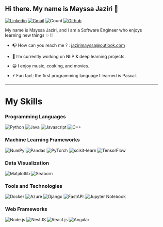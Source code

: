 ## Hi there. My name is Mayssa Jaziri 👋

[![Linkedin](https://img.shields.io/badge/-MayssaJaziri-blue?style=for-the-badge&logo=Linkedin&logoColor=white)](https://www.linkedin.com/in/mayssa-jaziri-2bb4b81bb/) [![Gmail](https://img.shields.io/badge/-mayssa.jaziri-c14438?style=for-the-badge&logo=Gmail&logoColor=white)](mailto:jazirimayssa@outlook.com
) ![Count](https://visitor-badge.laobi.icu/badge?page_id=MayssaJaz.MayssaJaz) [![Github](https://img.shields.io/github/followers/MayssaJaz?label=Follow&style=for-the-badge&logo=github)](https://github.com/MayssaJaz) 



My name is Mayssa Jaziri, and I am a Software Engineer who enjoys learning new things :sparkles: !!
- 📭 How can you reach me ? : jazirimayssa@outlook.com

- 🔭 I’m currently working on NLP & deep learning projects.
- 😀 I enjoy music, cooking, and movies.
- ⚡ Fun fact: the first programming language I learned is Pascal.

---

# My Skills

### Programming Languages
![Python](https://img.shields.io/badge/python-3670A0?style=for-the-badge&logo=python&logoColor=ffdd54)
![Java](https://img.shields.io/badge/java-%23FF0000.svg?style=for-the-badge&logo=java&logoColor=white)
![Javascript](https://img.shields.io/badge/javascript-%23ED8B00.svg?style=for-the-badge&logo=javascript&logoColor=white)
![C++](https://img.shields.io/badge/c++-%2300599C.svg?style=for-the-badge&logo=c%2B%2B&logoColor=white)



### Machine Learning Frameworks
![NumPy](https://img.shields.io/badge/numpy-%23013243.svg?style=for-the-badge&logo=numpy&logoColor=white)
![Pandas](https://img.shields.io/badge/pandas-%23150458.svg?style=for-the-badge&logo=pandas&logoColor=white)
![PyTorch](https://img.shields.io/badge/PyTorch-%23EE4C2C.svg?style=for-the-badge&logo=PyTorch&logoColor=white)
![scikit-learn](https://img.shields.io/badge/scikit--learn-%23F7931E.svg?style=for-the-badge&logo=scikit-learn&logoColor=white)
![TensorFlow](https://img.shields.io/badge/TensorFlow-%23FF6F00.svg?style=for-the-badge&logo=TensorFlow&logoColor=white)

### Data Visualization
![Matplotlib](https://img.shields.io/badge/Matplotlib-%23ffffff.svg?style=for-the-badge&logo=Matplotlib&logoColor=black)
![Seaborn](https://img.shields.io/badge/Seaborn-%2307419E.svg?style=for-the-badge&logo=Seaborn&logoColor=white)

### Tools and Technologies
![Docker](https://img.shields.io/badge/docker-%230db7ed.svg?style=for-the-badge&logo=docker&logoColor=white)
![Azure](https://img.shields.io/badge/azure-%230072C6.svg?style=for-the-badge&logo=microsoftazure&logoColor=white)
![Django](https://img.shields.io/badge/django-%23092E20.svg?style=for-the-badge&logo=django&logoColor=white)
![FastAPI](https://img.shields.io/badge/FastAPI-005571?style=for-the-badge&logo=fastapi)
![Jupyter Notebook](https://img.shields.io/badge/jupyter-%23FA0F00.svg?style=for-the-badge&logo=jupyter&logoColor=white)

### Web Frameworks
![Node.js](https://img.shields.io/badge/Node.js-%23339933.svg?style=for-the-badge&logo=node.js&logoColor=white)
![NestJS](https://img.shields.io/badge/NestJS-%23E0234E.svg?style=for-the-badge&logo=nestjs&logoColor=white)
![React.js](https://img.shields.io/badge/React.js-%2320232a.svg?style=for-the-badge&logo=react&logoColor=61DAFB)
![Angular](https://img.shields.io/badge/Angular-%23DD0031.svg?style=for-the-badge&logo=angular&logoColor=white)

